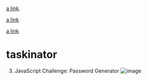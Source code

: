 
[a link](https://github.com/user/repo/blob/branch/other_file.md). 

[a link](https://github.com/InaWise/taskinator/edit/main/README.md)

[a link](file:///Users/inawise/WorkFolder/friendly-parakeet/Develop/index.html)

# taskinator
3. JavaScript Challenge: Password Generator
![image](https://user-images.githubusercontent.com/77795818/111086544-fad2c080-84f2-11eb-8d68-90f4d021ac60.png)
